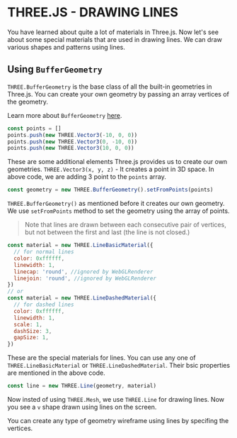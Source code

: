 # THREE.JS - DRAWING LINES

You have learned about quite a lot of materials in Three.js. Now let's see about some special materials that are used in drawing lines. We can draw various shapes and patterns using lines.

## Using `BufferGeometry`

`THREE.BufferGeometry` is the base class of all the built-in geometries in Three.js. You can create your own geometry by passing an array vertices of the geometry.

Learn more about `BufferGeometry` [here](https://threejs.org/docs/index.html#api/en/core/BufferGeometry).

```js
const points = []
points.push(new THREE.Vector3(-10, 0, 0))
points.push(new THREE.Vector3(0, -10, 0))
points.push(new THREE.Vector3(10, 0, 0))
```

These are some additional elements Three.js provides us to create our own geometries.
`THREE.Vector3(x, y, z)` - It creates a point in 3D space. In above code, we are adding 3 point to the `points` array.

```js
const geometry = new THREE.BufferGeometry().setFromPoints(points)
```

`THREE.BufferGeometry()` as mentioned before it creates our own geometry. We use `setFromPoints` method to set the geometry using the array of points.

> Note that lines are drawn between each consecutive pair of vertices, but not between the first and last (the line is not closed.)

```js
const material = new THREE.LineBasicMaterial({
  // for normal lines
  color: 0xffffff,
  linewidth: 1,
  linecap: 'round', //ignored by WebGLRenderer
  linejoin: 'round', //ignored by WebGLRenderer
})
// or
const material = new THREE.LineDashedMaterial({
  // for dashed lines
  color: 0xffffff,
  linewidth: 1,
  scale: 1,
  dashSize: 3,
  gapSize: 1,
})
```

These are the special materials for lines. You can use any one of `THREE.LineBasicMaterial` or `THREE.LineDashedMaterial`. Their bsic properties are mentioned in the above code.

```js
const line = new THREE.Line(geometry, material)
```

Now insted of using `THREE.Mesh`, we use `THREE.Line` for drawing lines. Now you see a `v` shape drawn using lines on the screen.

You can create any type of geometry wireframe using lines by specifing the vertices.
